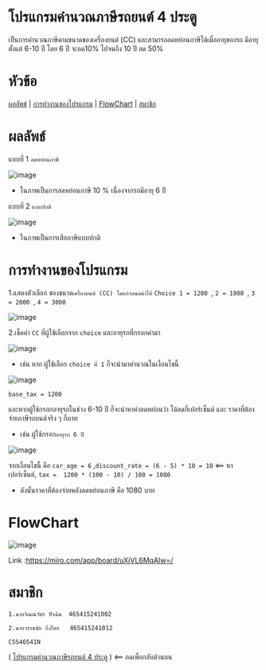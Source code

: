 # โปรแกรมคำนวณภาษีรถยนต์ 4 ประตู
เป็นการคำนวณภาษีตามขนาดของเครื่องยนต์ (CC) และสามารถลดหย่อนภาษีได้เมื่ออายุของรถ มีอายุตั้งแต่ 6-10 ปี โดย 6 ปี จะลด10% ไปจนถึง 10 ปี ลด 50%

# หัวข้อ
[ผลลัพธ์](#ผลลัพธ์) | 
[การทำงานของโปรแกรม](#การทำงานของโปรแกรม) | 
[FlowChart](#flowchart) | 
[สมาชิก](#สมาชิก) 


# ผลลัพธ์
แบบที่ 1 ``` ลดหย่อนภาษี ```

![image](https://github.com/user-attachments/assets/32e47ffd-c794-4aff-b4d7-1bb55e0e70e6)

* ในภาพเป็นการลดหย่อนภาษี 10 % เนื่องจากรถมีอายุ 6 ปี

แบบที่ 2 ``` แบบปกติ ```

![image](https://github.com/user-attachments/assets/67e18b23-a8a9-439d-8b5c-ee14aa9c7543)

* ในภาพเป็นการเสียภาษีแบบปกติ

# การทำงานของโปรแกรม

1.แสดงตัวเลือก ของขนาด```เครื่องยนต์ (CC) โดยกำหนดค่าให้```  ``` Choice 1 = 1200  ```, ``` 2 = 1900  ```, ``` 3 = 2000  ```, ``` 4 = 3000  ```

![image](https://github.com/user-attachments/assets/4d689d0c-3a5e-4089-a9bc-29ab62ad8500)

2.เช็คค่า ``` CC ``` ที่ผู้ใช้เลือกจาก ``` choice ``` และอายุรถที่กรอกค่ามา 

![image](https://github.com/user-attachments/assets/4365f841-cd60-4377-b45f-4f17fb36f45e)

* เช่น หาก ผู้ใช้เลือก ``` choice ที่ 1 ``` ก็จะนำมาคำนวณในเงื่อนไขนี้

![image](https://github.com/user-attachments/assets/d1935a45-9e95-48fa-8634-c801b07fb856)

``` base_tax = 1200 ```

และหากผู้ใช้กรอกอายุรถในช่วง 6-10 ปี ก็จะนำหาค่าลดหย่อนว่า ได้ลดกี่เปอร์เซ็นต์ และ ราคาที่ต้องจ่ายภาษีรถยนต์จริง ๆ กี่บาท

* เช่น ผู้ใช้กรอก``` อายุรถ 6 ปี ```

![image](https://github.com/user-attachments/assets/433351ea-bdb7-4e46-9b58-d91336c1ab85)

จากเงื่อนไขนี้ คือ ``` car_age = 6 ``` ,``` discount_rate = (6 - 5) * 10 = 10 ``` <== หาเปอร์เซ็นต์, ``` tax =  1200 * (100 - 10) / 100 = 1080 ```

* ดังนั้นราคาที่ต้องจ่ายหลังลดหย่อนภาษี คือ 1080 บาท

# FlowChart

![image](https://github.com/user-attachments/assets/e951641e-7434-4ea9-8dce-6f5a7d0b34fd)

Link :https://miro.com/app/board/uXjVL6MqAIw=/

# สมาชิก

    1.นายจิณณวัตร ปัจฉิม  465415241002 

    2.นายวรรธนัย กิ่งไทร   465415241012

    CSS46541N

( [โปรแกรมคำนวณภาษีรถยนต์ 4 ประตู](#โปรแกรมคำนวณภาษีรถยนต์-4-ประตู) ) <== กดเพื่อกลับด้านบน



